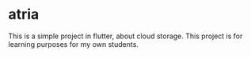 # atria
This is a simple project in flutter, about cloud storage. This project is for learning purposes for my own students.
